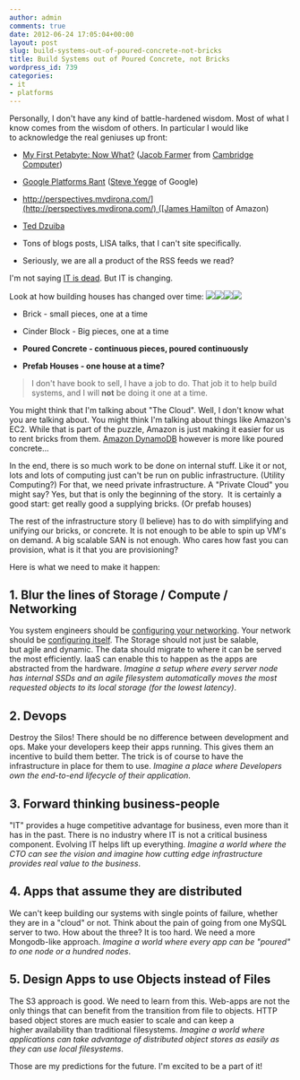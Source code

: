 ```yaml
---
author: admin
comments: true
date: 2012-06-24 17:05:04+00:00
layout: post
slug: build-systems-out-of-poured-concrete-not-bricks
title: Build Systems out of Poured Concrete, not Bricks
wordpress_id: 739
categories:
- it
- platforms
---
```


Personally, I don't have any kind of battle-hardened wisdom. Most of what I know comes from the wisdom of others. In particular I would like to acknowledge the real geniuses up front:



	
  * [My First Petabyte: Now What?](http://www.youtube.com/watch?v=Eu430bqbK5w) ([Jacob Farmer](http://www.cambridgecomputer.com/management.cfm) from [Cambridge Computer](http://www.cambridgecomputer.com))

	
  * [Google Platforms Rant](https://plus.google.com/112678702228711889851/posts/eVeouesvaVX) ([Steve Yegge](https://plus.google.com/110981030061712822816/posts) of Google)

	
  * [http://perspectives.mvdirona.com/](http://perspectives.mvdirona.com/) ([James Hamilton](http://perspectives.mvdirona.com/) of Amazon)

	
  * [Ted Dzuiba](https://github.com/teddziuba/teddziuba.github.com)

	
  * Tons of blogs posts, LISA talks, that I can't site specifically.

	
  * Seriously, we are all a product of the RSS feeds we read?


I'm not saying [IT is dead](https://www.networkworld.com/news/2008/010908-carr-wrong.html). But IT is changing.

Look at how building houses has changed over time:
[![](/uploads/brick.jpg)](/uploads/brick.jpg)[![](/uploads/cinderblock.jpg)](/uploads/cinderblock.jpg)[![](/uploads/concrete-1024x731.jpg)](/uploads/concrete.jpg)[![](/uploads/Prefabricated_house_construction-300x225.jpg)](/uploads/Prefabricated_house_construction.jpg)



	
  * Brick - small pieces, one at a time

	
  * Cinder Block - Big pieces, one at a time

	
  * **Poured Concrete - continuous pieces, poured continuously**

	
  * **Prefab Houses - one house at a time?**




> 

> 
> I don't have book to sell, I have a job to do. That job it to help build systems, and I will **not** be doing it one at a time.










You might think that I'm talking about "The Cloud". Well, I don't know what you are talking about. You might think I'm talking about things like Amazon's EC2. While that is part of the puzzle, Amazon is just making it easier for us to rent bricks from them. [Amazon DynamoDB](https://aws.amazon.com/dynamodb/) however is more like poured concrete...







In the end, there is so much work to be done on internal stuff. Like it or not, lots and lots of computing just can't be run on public infrastructure. (Utility Computing?) For that, we need private infrastructure. A "Private Cloud" you might say? Yes, but that is only the beginning of the story.  It is certainly a good start: get really good a supplying bricks. (Or prefab houses)







The rest of the infrastructure story (I believe) has to do with simplifying and unifying our bricks, or concrete. It is not enough to be able to spin up VM's on demand. A big scalable SAN is not enough. Who cares how fast you can provision, what is it that you are provisioning?




Here is what we need to make it happen:







## 1. Blur the lines of Storage / Compute / Networking


You system engineers should be [configuring your networking](http://puppetlabs.com/blog/puppet-network-device-management/). Your network should be [configuring itself](https://en.wikipedia.org/wiki/Software_Defined_Networking). The Storage should not just be salable, but agile and dynamic. The data should migrate to where it can be served the most efficiently. IaaS can enable this to happen as the apps are abstracted from the hardware. _Imagine a setup where every server node has internal SSDs and an agile filesystem automatically moves the most requested objects to its local storage (for the lowest latency)_.


## 2. Devops


Destroy the Silos! There should be no difference between development and ops. Make your developers keep their apps running. This gives them an incentive to build them better. The trick is of course to have the infrastructure in place for them to use. _Imagine a place where Developers own the end-to-end lifecycle of their application_.


## 3. Forward thinking business-people


"IT" provides a huge competitive advantage for business, even more than it has in the past. There is no industry where IT is not a critical business component. Evolving IT helps lift up everything. _Imagine a world where the CTO can see the vision and imagine how cutting edge infrastructure provides real value to the business_.


## 4. Apps that assume they are distributed


We can't keep building our systems with single points of failure, whether they are in a "cloud" or not. Think about the pain of going from one MySQL server to two. How about the three? It is too hard. We need a more Mongodb-like approach. _Imagine a world where every app can be "poured" to one node or a hundred nodes_.


## 5. Design Apps to use Objects instead of Files


The S3 approach is good. We need to learn from this. Web-apps are not the only things that can benefit from the transition from file to objects. HTTP based object stores are much easier to scale and can keep a higher availability than traditional filesystems. _Imagine a world where applications can take advantage of distributed object stores as easily as they can use local filesystems_.

Those are my predictions for the future. I'm excited to be a part of it!


